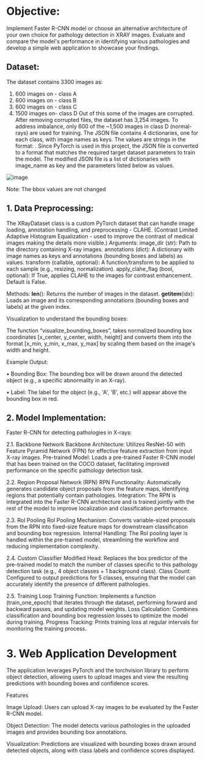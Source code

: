 # Objective:
Implement Faster R-CNN model or choose an alternative architecture of your own choice for pathology detection in XRAY images. Evaluate and compare the model's performance in identifying various pathologies and develop a simple web application to showcase your findings.

## Dataset: 
The dataset contains 3300 images as: 
1.	600 images on - class A 
2.	600 images on - class B 
3.	600 images on - class C 
4.	1500 images on- class D
Out of this some of the images are corrupted. After removing corrupted files, the dataset has 3,254 images. To address imbalance, only 600 of the ~1,500 images in class D (normal-rays) are used for training.
The JSON file contains 4 dictionaries, one for each class, with image names as keys. The values are strings in the format: <class x_center y_center width height>. Since PyTorch is used in this project, the JSON file is converted to a format that matches the required target dataset parameters to train the model. The modified JSON file is a list of dictionaries with image_name as key and the parameters listed below as values. 

![image](https://github.com/user-attachments/assets/030a7db7-ffab-41f2-a1f4-3756976e3dcf)

Note: The bbox values are not changed

## 1.	Data Preprocessing:
The XRayDataset class is a custom PyTorch dataset that can handle image loading, annotation handling, and preprocessing - CLAHE. (Contrast Limited Adaptive Histogram Equalization -  used to improve the contrast of medical images making the details more visible.)
Arguments:
image_dir (str): Path to the directory containing X-ray images.
annotations (dict): A dictionary with image names as keys and annotations (bounding boxes and labels) as values.
transform (callable, optional): A function/transform to be applied to each sample (e.g., resizing, normalization).
apply_clahe_flag (bool, optional): If True, applies CLAHE to the images for contrast enhancement. Default is False.

Methods:
__len__(): Returns the number of images in the dataset.
__getitem__(idx): Loads an image and its corresponding annotations (bounding boxes and labels) at the given index.

Visualization to understand the bounding boxes:

The function “visualize_bounding_boxes”, takes normalized bounding box coordinates [x_center, y_center, width, height] and converts them into the format [x_min, y_min, x_max, y_max] by scaling them based on the image's width and height.

Example Output:

•	Bounding Box: The bounding box will be drawn around the detected object (e.g., a specific abnormality in an X-ray).

•	Label: The label for the object (e.g., 'A', 'B', etc.) will appear above the bounding box in red.

## 2.	Model Implementation:
Faster R-CNN for detecting pathologies in X-rays:

2.1. Backbone Network
Backbone Architecture: Utilizes ResNet-50 with Feature Pyramid Network (FPN) for effective feature extraction from input X-ray images.
Pre-trained Model: Loads a pre-trained Faster R-CNN model that has been trained on the COCO dataset, facilitating improved performance on the specific pathology detection task.

2.2. Region Proposal Network (RPN)
RPN Functionality: Automatically generates candidate object proposals from the feature maps, identifying regions that potentially contain pathologies.
Integration: The RPN is integrated into the Faster R-CNN architecture and is trained jointly with the rest of the model to improve localization and classification performance.

2.3. RoI Pooling
RoI Pooling Mechanism: Converts variable-sized proposals from the RPN into fixed-size feature maps for downstream classification and bounding box regression.
Internal Handling: The RoI pooling layer is handled within the pre-trained model, streamlining the workflow and reducing implementation complexity.

2.4. Custom Classifier
Modified Head: Replaces the box predictor of the pre-trained model to match the number of classes specific to this pathology detection task (e.g., 4 object classes + 1 background class).
Class Count: Configured to output predictions for 5 classes, ensuring that the model can accurately identify the presence of different pathologies.

2.5. Training Loop
Training Function: Implements a function (train_one_epoch) that iterates through the dataset, performing forward and backward passes, and updating model weights.
Loss Calculation: Combines classification and bounding box regression losses to optimize the model during training.
Progress Tracking: Prints training loss at regular intervals for monitoring the training process.

# 3. Web Application Development
The application leverages PyTorch and the torchvision library to perform object detection, allowing users to upload images and view the resulting predictions with bounding boxes and confidence scores.

Features

Image Upload: Users can upload X-ray images to be evaluated by the Faster R-CNN model.

Object Detection: The model detects various pathologies in the uploaded images and provides bounding box annotations.

Visualization: Predictions are visualized with bounding boxes drawn around detected objects, along with class labels and confidence scores displayed.
